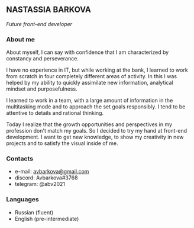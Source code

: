 ## **NASTASSIA BARKOVA**
_Future front-end developer_

### **About me**
About myself, I can say with confidence that I am characterized by constancy and perseverance.

I have no experience in IT, but while working at the bank, I learned to work from scratch in four completely different areas of activity. In this I was helped by my ability to quickly assimilate new information, analytical mindset and purposefulness.

I learned to work in a team, with a large amount of information in the multitasking mode and to approach the set goals responsibly. I tend to be attentive to details and rational thinking.

Today I realize that the growth opportunities and perspectives in my profession don't match my goals. So I decided to try my hand at front-end development. I want to get new knowledge, to show my creativity in new projects and to satisfy the visual inside of me.

### **Contacts**
* e-mail: avbarkova@gmail.com
* discord: Avbarkova#3768
* telegram: @abv2021

### **Languages**
* Russian (fluent)
* English (pre-intermediate)
